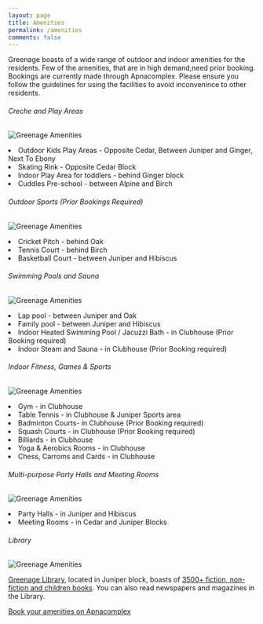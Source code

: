 ```yaml
---
layout: page
title: Amenities
permalink: /amenities
comments: false
---
```

<div class="row justify-content-between">
<div class="col-md-8 pr-5">

<p>Greenage boasts of a wide range of outdoor and indoor amenities for the residents. Few of the amenities, that are in high demand,need prior booking. Bookings are currently made through Apnacomplex. Please ensure you follow the guidelines for using the facilities to avoid inconvenince to other residents.</p>

<h6> Creche and Play Areas</h6>
<p class="mb-5"><img class="shadow-lg" src="{{site.baseurl}}/assets/images/greenagepic15.jpg" alt="Greenage Amenities" /></p>

<li>Outdoor Kids Play Areas - Opposite Cedar, Between Juniper and Ginger, Next To Ebony</li>
<li>Skating Rink - Opposite Cedar Block</li>
<li>Indoor Play Area for toddlers - behind Ginger block</li>
<li>Cuddles Pre-school - between Alpine and Birch</li>

<p></p>

<h6>Outdoor Sports (Prior Bookings Required)</h6>
<p class="mb-5"><img class="shadow-lg" src="{{site.baseurl}}/assets/images/amenities-tennis.png" alt="Greenage Amenities" /></p>
<li>Cricket Pitch - behind Oak</li> 
<li>Tennis Court - behind Birch</li>
<li>Basketball Court - between Juniper and Hibiscus</li>

<p></p>

<h6>Swimming Pools and Sauna</h6>
<p class="mb-5"><img class="shadow-lg" src="{{site.baseurl}}/assets/images/greenagepic14.jpg" alt="Greenage Amenities" /></p>
<li>Lap pool - between Juniper and Oak</li>
<li>Family pool - between Juniper and Hibiscus</li>
<li>Indoor Heated Swimming Pool / Jacuzzi Bath - in Clubhouse (Prior Booking required)</li>
<li>Indoor Steam and Sauna - in Clubhouse (Prior Booking required)</li>

<p></p>

<h6>Indoor Fitness, Games & Sports</h6>
<p class="mb-5"><img class="shadow-lg" src="{{site.baseurl}}/assets/images/greenagepic16.jpg" alt="Greenage Amenities" /></p>
<li>Gym - in Clubhouse</li>
<li>Table Tennis - in Clubhouse & Juniper Sports area</li>
<li>Badminton Courts- in Clubhouse (Prior Booking required)</li>
<li>Squash Courts - in  Clubhouse (Prior Booking required)</li>
<li>Billiards - in  Clubhouse </li>
<li>Yoga & Aerobics Rooms - in  Clubhouse </li>
<li>Chess, Carroms and Cards - in Clubhouse</li>

<p></p>

<h6>Multi-purpose Party Halls and Meeting Rooms</h6>
<p class="mb-5"><img class="shadow-lg" src="{{site.baseurl}}/assets/images/greenagepic18.jpg" alt="Greenage Amenities" /></p>
<li>Party Halls - in Juniper and Hibiscus</li>
<li>Meeting Rooms - in Cedar and Juniper Blocks</li>

<p></p>

<h6>Library</h6>
<p class="mb-5"><img class="shadow-lg" src="{{site.baseurl}}/assets/images/greenagepic29.png" alt="Greenage Amenities" /></p>
<p><a href="{{ site.baseurl }}/library/"> Greenage Library</a>, located in Juniper block, boasts of <a href="{{ site.baseurl }}/library/books" target="_new">3500+ fiction, non-fiction and children books</a>. You can also read newspapers and magazines in the Library. 
</p>


<p></p>

</div>

<div class="col-md-4">

<div class="sticky-top sticky-top-80">
<p></p>
<a target="_blank" href="https://www.apnacomplex.com/facilities/directory/" class="btn btn-success">Book your amenities on Apnacomplex</a>  

</div>
</div>
</div>
